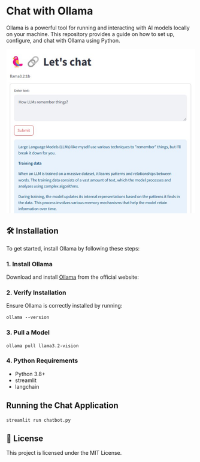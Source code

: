 # Chat with Ollama

Ollama is a powerful tool for running and interacting with AI models locally on your machine. This repository provides a guide on how to set up, configure, and chat with Ollama using Python.

![img](chatbot.jpg)

## 🛠 Installation
To get started, install Ollama by following these steps:

### 1. Install Ollama
Download and install [Ollama](https://ollama.com/) from the official website:

### 2. Verify Installation
Ensure Ollama is correctly installed by running:
```
ollama --version
```

### 3. Pull a Model
```
ollama pull llama3.2-vision
```

### 4. Python Requirements

- Python 3.8+
- streamlit
- langchain

## Running the Chat Application
```
streamlit run chatbot.py
```

## 📜 License

This project is licensed under the MIT License.
